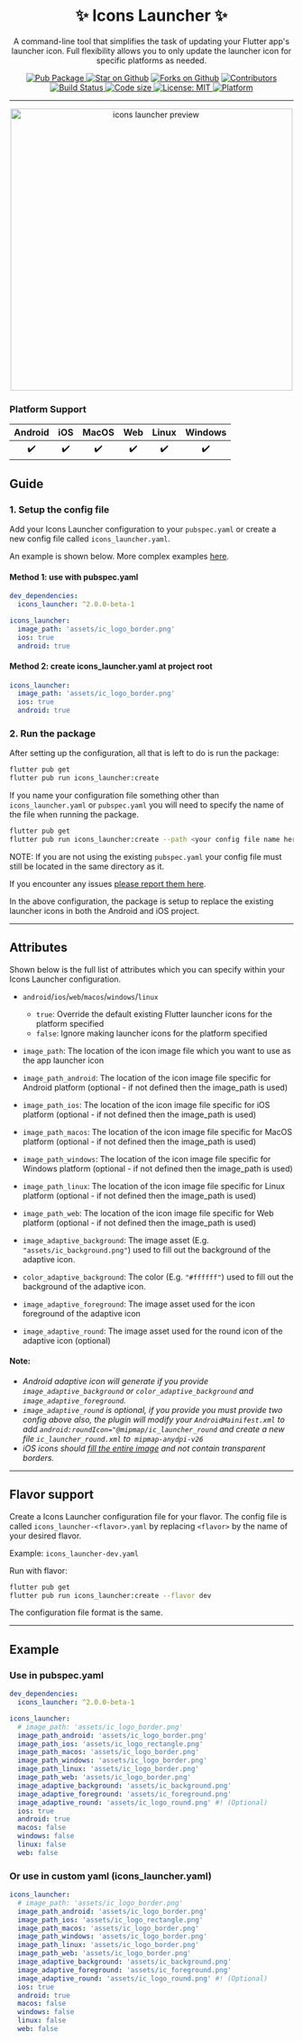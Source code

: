 <div align="center">
  <h1 align="center">✨ Icons Launcher ✨</h1>
  <p align="center">
  A command-line tool that simplifies the task of updating your Flutter app's launcher icon. Full flexibility allows you to only update the launcher icon for specific platforms as needed.
 </p>
</div>

<div align="center">
  <a href="https://pub.dartlang.org/packages/icons_launcher">
    <img src="https://img.shields.io/pub/v/icons_launcher?label=Pub&logo=dart"
      alt="Pub Package" />
  </a>
  <a href="https://github.com/mrrhak/icons_launcher"><img src="https://img.shields.io/github/stars/mrrhak/icons_launcher.svg?style=flat&logo=github&colorB=deeppink&label=Stars" alt="Star on Github"></a>
  <a href="https://github.com/mrrhak/icons_launcher"><img src="https://img.shields.io/github/forks/mrrhak/icons_launcher?color=orange&label=Forks&logo=github" alt="Forks on Github"></a>
  <!-- <a href="https://github.com/mrrhak/icons_launcher"><img src="https://img.shields.io/github/watchers/mrrhak/icons_launcher?color=teal&label=Watchers&logo=github" alt="Watchers on Github"></a> -->
  <a href="https://github.com/mrrhak/icons_launcher/graphs/contributors">
    <img src="https://img.shields.io/github/contributors/mrrhak/icons_launcher.svg?style=flat&logo=github&colorB=yellow&label=Contributors"
      alt="Contributors" />
  </a>
  <a href="https://github.com/mrrhak/icons_launcher/actions?query=workflow%3A">
    <img src="https://github.com/mrrhak/icons_launcher/actions/workflows/main.yml/badge.svg"
      alt="Build Status" />
  </a>
  <a href="https://github.com/mrrhak/icons_launcher">
    <img src="https://img.shields.io/github/languages/code-size/mrrhak/icons_launcher?logo=github&color=blue&label=Size"
      alt="Code size" />
  </a>
  <a href="https://opensource.org/licenses/MIT">
    <img src="https://img.shields.io/github/license/mrrhak/icons_launcher?label=License&color=red&logo=Leanpub"
      alt="License: MIT" />
  </a>
  <a href="https://pub.dev/packages/icons_launcher">
    <img src="https://img.shields.io/badge/Platform-Android%20|%20iOS%20|%20Web%20|%20macOS%20|%20Windows%20|%20Linux%20-blue.svg?logo=flutter"
      alt="Platform" />
  </a>
</div>

---

<p align="center">
  <img src="https://raw.githubusercontent.com/mrrhak/icons_launcher/master/assets/icons_launcher_preview.png" width="500" alt="icons launcher preview"/>
</p>

### **Platform Support**

| Android |   iOS   |  MacOS  |   Web   |  Linux  | Windows |
| :-----: | :-----: | :-----: | :-----: | :-----: | :-----: |
|    ✔️   |   ✔️   |   ✔️   |   ✔️    |   ✔️   |   ✔️    |



## Guide

### 1. Setup the config file

Add your Icons Launcher configuration to your `pubspec.yaml` or create a new config file called `icons_launcher.yaml`.

An example is shown below. More complex examples [here](https://github.com/mrrhak/icons_launcher/tree/master/example).

#### Method 1: use with pubspec.yaml

```yaml
dev_dependencies:
  icons_launcher: ^2.0.0-beta-1

icons_launcher:
  image_path: 'assets/ic_logo_border.png'
  ios: true
  android: true
```

#### Method 2: create icons_launcher.yaml at project root

```yaml
icons_launcher:
  image_path: 'assets/ic_logo_border.png'
  ios: true
  android: true
```

### 2. Run the package

After setting up the configuration, all that is left to do is run the package:

```sh
flutter pub get
flutter pub run icons_launcher:create
```

If you name your configuration file something other than `icons_launcher.yaml` or `pubspec.yaml` you will need to specify the name of the file when running the package.

```sh
flutter pub get
flutter pub run icons_launcher:create --path <your config file name here>
```

NOTE: If you are not using the existing `pubspec.yaml` your config file must still be located in the same directory as it.

If you encounter any issues [please report them here](https://github.com/mrrhak/icons_launcher/issues).

In the above configuration, the package is setup to replace the existing launcher icons in both the Android and iOS project.

---

## Attributes

Shown below is the full list of attributes which you can specify within your Icons Launcher configuration.

- `android`/`ios`/`web`/`macos`/`windows`/`linux`
  - `true`: Override the default existing Flutter launcher icons for the platform specified
  - `false`: Ignore making launcher icons for the platform specified

- `image_path`: The location of the icon image file which you want to use as the app launcher icon

- `image_path_android`: The location of the icon image file specific for Android platform (optional - if not defined then the image_path is used)

- `image_path_ios`: The location of the icon image file specific for iOS platform (optional - if not defined then the image_path is used)

- `image_path_macos`: The location of the icon image file specific for MacOS platform (optional - if not defined then the image_path is used)

- `image_path_windows`: The location of the icon image file specific for Windows platform (optional - if not defined then the image_path is used)

- `image_path_linux`: The location of the icon image file specific for Linux platform (optional - if not defined then the image_path is used)

- `image_path_web`: The location of the icon image file specific for Web platform (optional - if not defined then the image_path is used)

- `image_adaptive_background`: The image asset (E.g. `"assets/ic_background.png"`) used to fill out the background of the adaptive icon.

- `color_adaptive_background`: The color (E.g. `"#ffffff"`) used to fill out the background of the adaptive icon.

- `image_adaptive_foreground`: The image asset used for the icon foreground of the adaptive icon

- `image_adaptive_round`: The image asset used for the round icon of the adaptive icon (optional)

#### Note:
- _Android adaptive icon will generate if you provide `image_adaptive_background` or `color_adaptive_background` and `image_adaptive_foreground`._
- _`image_adaptive_round` is optional, if you provide you must provide two config above also, the plugin will modify your `AndroidMainifest.xml` to add `android:roundIcon="@mipmap/ic_launcher_round` and create a new file `ic_launcher_round.xml` to` mipmap-anydpi-v26`_
- _iOS icons should [fill the entire image](https://stackoverflow.com/questions/26014461/black-border-on-my-ios-icon) and not contain transparent borders._

---
## Flavor support

Create a Icons Launcher configuration file for your flavor. The config file is called `icons_launcher-<flavor>.yaml` by replacing `<flavor>` by the name of your desired flavor.

Example: `icons_launcher-dev.yaml`

Run with flavor:
```sh
flutter pub get
flutter pub run icons_launcher:create --flavor dev
```

The configuration file format is the same.

---
## Example

### Use in pubspec.yaml

```yaml
dev_dependencies:
  icons_launcher: ^2.0.0-beta-1

icons_launcher:
  # image_path: 'assets/ic_logo_border.png'
  image_path_android: 'assets/ic_logo_border.png'
  image_path_ios: 'assets/ic_logo_rectangle.png'
  image_path_macos: 'assets/ic_logo_border.png'
  image_path_windows: 'assets/ic_logo_border.png'
  image_path_linux: 'assets/ic_logo_border.png'
  image_path_web: 'assets/ic_logo_border.png'
  image_adaptive_background: 'assets/ic_background.png'
  image_adaptive_foreground: 'assets/ic_foreground.png' 
  image_adaptive_round: 'assets/ic_logo_round.png' #! (Optional)
  ios: true
  android: true
  macos: false
  windows: false
  linux: false
  web: false
```

### Or use in custom yaml (icons_launcher.yaml)

```yaml
icons_launcher:
  # image_path: 'assets/ic_logo_border.png'
  image_path_android: 'assets/ic_logo_border.png'
  image_path_ios: 'assets/ic_logo_rectangle.png'
  image_path_macos: 'assets/ic_logo_border.png'
  image_path_windows: 'assets/ic_logo_border.png'
  image_path_linux: 'assets/ic_logo_border.png'
  image_path_web: 'assets/ic_logo_border.png'
  image_adaptive_background: 'assets/ic_background.png'
  image_adaptive_foreground: 'assets/ic_foreground.png' 
  image_adaptive_round: 'assets/ic_logo_round.png' #! (Optional)
  ios: true
  android: true
  macos: false
  windows: false
  linux: false
  web: false
```
